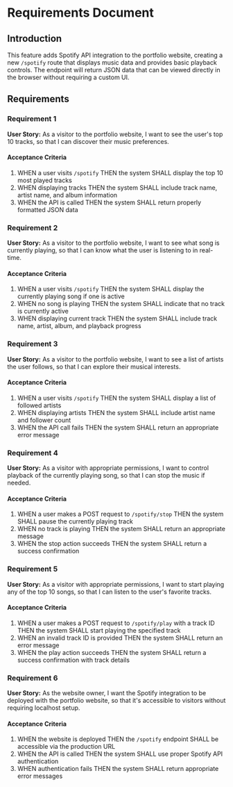 # Requirements Document

## Introduction

This feature adds Spotify API integration to the portfolio website, creating a new `/spotify` route that displays music data and provides basic playback controls. The endpoint will return JSON data that can be viewed directly in the browser without requiring a custom UI.

## Requirements

### Requirement 1

**User Story:** As a visitor to the portfolio website, I want to see the user's top 10 tracks, so that I can discover their music preferences.

#### Acceptance Criteria

1. WHEN a user visits `/spotify` THEN the system SHALL display the top 10 most played tracks
2. WHEN displaying tracks THEN the system SHALL include track name, artist name, and album information
3. WHEN the API is called THEN the system SHALL return properly formatted JSON data

### Requirement 2

**User Story:** As a visitor to the portfolio website, I want to see what song is currently playing, so that I can know what the user is listening to in real-time.

#### Acceptance Criteria

1. WHEN a user visits `/spotify` THEN the system SHALL display the currently playing song if one is active
2. WHEN no song is playing THEN the system SHALL indicate that no track is currently active
3. WHEN displaying current track THEN the system SHALL include track name, artist, album, and playback progress

### Requirement 3

**User Story:** As a visitor to the portfolio website, I want to see a list of artists the user follows, so that I can explore their musical interests.

#### Acceptance Criteria

1. WHEN a user visits `/spotify` THEN the system SHALL display a list of followed artists
2. WHEN displaying artists THEN the system SHALL include artist name and follower count
3. WHEN the API call fails THEN the system SHALL return an appropriate error message

### Requirement 4

**User Story:** As a visitor with appropriate permissions, I want to control playback of the currently playing song, so that I can stop the music if needed.

#### Acceptance Criteria

1. WHEN a user makes a POST request to `/spotify/stop` THEN the system SHALL pause the currently playing track
2. WHEN no track is playing THEN the system SHALL return an appropriate message
3. WHEN the stop action succeeds THEN the system SHALL return a success confirmation

### Requirement 5

**User Story:** As a visitor with appropriate permissions, I want to start playing any of the top 10 songs, so that I can listen to the user's favorite tracks.

#### Acceptance Criteria

1. WHEN a user makes a POST request to `/spotify/play` with a track ID THEN the system SHALL start playing the specified track
2. WHEN an invalid track ID is provided THEN the system SHALL return an error message
3. WHEN the play action succeeds THEN the system SHALL return a success confirmation with track details

### Requirement 6

**User Story:** As the website owner, I want the Spotify integration to be deployed with the portfolio website, so that it's accessible to visitors without requiring localhost setup.

#### Acceptance Criteria

1. WHEN the website is deployed THEN the `/spotify` endpoint SHALL be accessible via the production URL
2. WHEN the API is called THEN the system SHALL use proper Spotify API authentication
3. WHEN authentication fails THEN the system SHALL return appropriate error messages